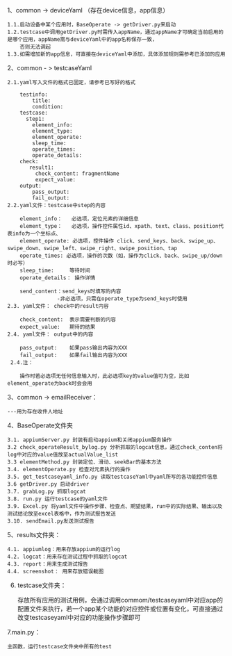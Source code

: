 1、common -> deviceYaml （存在device信息，app信息）

    1.1.启动设备中某个应用时，BaseOperate -> getDriver.py来启动
    1.2.testcase中调用getDriver.py时需传入appName，通过appName才可确定当前启用的是哪个应用，appName需与deviceYaml中的app名称保存一致，
        否则无法调起
    1.3.如需增加新的app信息，可直接在deviceYaml中添加，具体添加规则需参考已添加的应用

2、common - > testcaseYaml

    2.1.yaml写入文件的格式已固定，请参考已写好的格式

        testinfo:
            title:
            condition:
        testcase:
          step1:
            element_info:
            element_type:
            element_operate:
            sleep_time:
            operate_times:
            operate_details:
        check:
           result1:
             check_content: fragmentName
             expect_value:
        output:
            pass_output:
            fail_output:
    2.2.yaml文件：testcase中step的内容

        element_info：   必选项，定位元素的详细信息
        element_type：   必选项，操作控件属性id、xpath、text、class、position代表info为一个坐标点、
        element_operate: 必选项，控件操作 click、send_keys、back、swipe_up、swipe_down、swipe_left、swipe_right、swipe_position、tap
        operate_times: 必选项，操作的次数（如，操作为click、back、swipe_up/down时必写）
        sleep_time:     等待时间
        operate_details： 操作详情

        send_content：send_keys时填写的内容
                    -非必选项，只需在operate_type为send_keys时使用
    2.3. yaml文件： check中的result内容

        check_content:  表示需要判断的内容
        expect_value:   期待的结果
    2.4. yaml文件： output中的内容

        pass_output:    如果pass输出内容为XXX
        fail_output:    如果fail输出内容为XXX
     2.4.注：

        操作时若必选项无任何信息输入时，此必选项key的value值可为空，比如element_operate为back时会会用

3、common -> emailReceiver：

    ---用为存在收件人地址

4、BaseOperate文件夹

    3.1. appiumServer.py 封装有启动appium和关闭appium服务操作
    3.2 check_operateResult_bylog.py 分析抓取的logcat信息，通过check_conten将log中对应的value值放至actualValue_list
    3.3 elementMethod.py 封装定位、滑动、seekBar的基本方法
    3.4. elementOperate.py 检查对元素执行的操作
    3.5. get_testcaseyaml_info.py 读取testcaseYaml中yaml所写的各功能控件信息
    3.6 getDriver.py 启动driver
    3.7. grabLog.py 抓取logcat
    3.8. run.py 运行testcase的yaml文件
    3.9. Excel.py 将yaml文件中操作步骤、检查点、期望结果，run中的实际结果、输出以及测试结论放至excel表格中，作为测试报告发送
    3.10. sendEmail.py发送测试报告

5、results文件夹：

    4.1. appiumlog：用来存放appium的运行log
    4.2. logcat：用来存在测试过程中抓取的logcat
    4.3. report：用来生成测试报告
    4.4. screenshot： 用来存放错误截图

6. testcase文件夹：
    
    存放所有应用的测试用例，会通过调用commom/testcaseyaml中对应app的配置文件来执行，若一个app某个功能的对应控件或位置有变化，可直接通过改变testcaseyaml中对应的功能操作步骤即可

7.main.py：

    主函数，运行testcase文件夹中所有的test

